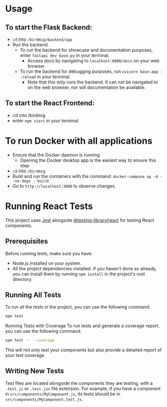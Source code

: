 # Usage

## To start the Flask Backend:
- ```cd``` into ```/birdmig/backend/app```
- Run the backend
  - To run the backend for showcase and documentation purposes, enter ```fastapi dev base.py``` in your terminal.
    - Access docs by navigating to ```localhost:8000/docs``` on your web browser
  - To run the backend for debugging purposes, run ```uvicorn base:app --reload``` in your terminal.
    - Note that this only runs the backend. It can not be navigated to on the web browser, nor will documentation be available.

## To start the React Frontend:

- cd into /birdmig
- enter ```npm start``` in your terminal

# To run Docker with all applications
- Ensure that the Docker daemon is running
  - Opening the Docker desktop app is the easiest way to ensure this step
- ```cd``` into ```/birdmig```
- Build and run the containers with the command: ```docker-compose up -d --no-deps --build```
- Go to ```http://localhost:3000``` to observe changes.

# Running React Tests
This project uses [Jest](https://jestjs.io/) alongside [@testing-library/react](https://testing-library.com/docs/react-testing-library/intro) for testing React components.

## Prerequisites

Before running tests, make sure you have:

- Node.js installed on your system.
- All the project dependencies installed. If you haven't done so already, you can install them by running `npm install` in the project's root directory.

## Running All Tests

To run all the tests in the project, you can use the following command:

```sh
npm test
```

Running Tests with Coverage
To run tests and generate a coverage report, you can use the following command:

```sh
npm test -- --coverage
```
This will not only test your components but also provide a detailed report of your test coverage.

## Writing New Tests
Test files are located alongside the components they are testing, with a `.test.js` or `.test.jsx` file extension. For example, if you have a component in `src/components/MyComponent.js`, its tests should be in `src/components/MyComponent.test.js`.


